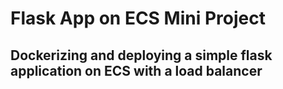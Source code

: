 # Flask App on ECS Mini Project
## Dockerizing and deploying a simple flask application on ECS with a load balancer
